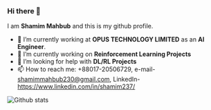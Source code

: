 ### Hi there 👋

I am **Shamim Mahbub** and this is my github profile.


- 🔭 I’m currently working at **OPUS TECHNOLOGY LIMITED** as an **AI Engineer**.
- 🌱 I’m currently working on **Reinforcement Learning Projects**
- 🤔 I’m looking for help with **DL/RL Projects**
- 📫 How to reach me: +88017-20506729, 
     e-mail- shamimmahbub230@gmail.com,
     LinkedIn- https://www.linkedin.com/in/shamim237/
     
![Github stats](https://github-readme-stats.vercel.app/api?username=yourusername&theme=highcontrast&show_icons=true&count_private=true)
